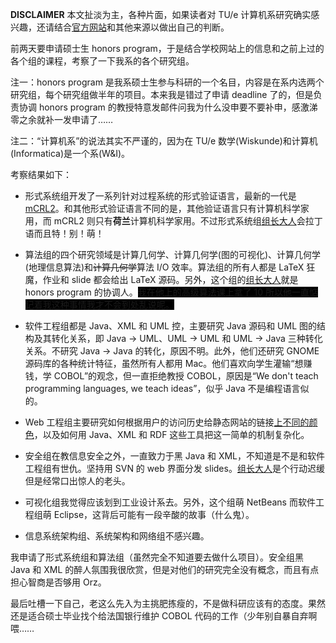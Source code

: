 **DISCLAIMER** 本文扯淡为主，各种片面，如果读者对 TU/e 计算机系研究确实感兴趣，还请结合[官方网站](https://www.tue.nl/en/university/departments/mathematics-and-computer-science/research/research-programs-computer-science/)和其他来源以做出自己的判断。

前两天要申请硕士生 honors program，于是结合学校网站上的信息和之前上过的各个组的课程，考察了一下我系的各个研究组。

注一：honors program 是我系硕士生参与科研的一个名目，内容是在系内选两个研究组，每个研究组做半年的项目。本来我是错过了申请 deadline 了的，但是负责协调 honors program 的教授特意发邮件问我为什么没申要不要补申，感激涕零之余就补一发申请了……

注二：“计算机系”的说法其实不严谨的，因为在 TU/e 数学(Wiskunde)和计算机(Informatica)是一个系(W&I)。

考察结果如下：

*   形式系统组开发了一系列针对过程系统的形式验证语言，最新的一代是 [mCRL2](http://http://www.mcrl2.org/)。和其他形式验证语言不同的是，其他验证语言只有计算机科学家用，而 mCRL2 则只有**荷兰**计算机科学家用。不过形式系统组[组长大人](http://www.win.tue.nl/~jfg/)会拉丁语而且特！别！萌！

*   算法组的四个研究领域是计算几何学、计算几何学(图的可视化)、计算几何学(地理信息算法)和~~计算几何学~~算法 I/O 效率。算法组的所有人都是 LaTeX 狂魔，作业和 slide 都会给出 LaTeX 源码。另外，这个组的[组长大人](http://www.win.tue.nl/~mdberg/)就是 honors program 的协调人。<span style="background: black">我在他上的高级算法课上拿了 10 所以他一直惦记着我这种事情我才不会到处乱说呢。</span>

*   软件工程组都是 Java、XML 和 UML 控，主要研究 Java 源码和 UML 图的结构及其转化关系，即 Java -> UML、UML -> UML 和 UML -> Java 三种转化关系。不研究 Java -> Java 的转化，原因不明。此外，他们还研究 GNOME 源码库的各种统计特征，虽然所有人都用 Mac。他们喜欢向学生灌输“想赚钱，学 COBOL”的观念，但一直拒绝教授 COBOL，原因是“We don't teach programming languages, we teach ideas”，似乎 Java 不是编程语言似的。

*   Web 工程组主要研究如何根据用户的访问历史给静态网站的链接[上不同的颜色](http://ceur-ws.org/Vol-872/umap2012_poster_08.pdf)，以及如何用 Java、XML 和 RDF 这些工具把这一简单的机制复杂化。

*   安全组在教信息安全之外，一直致力于黑 Java 和 XML，不知道是不是和软件工程组有世仇。坚持用 SVN 的 web 界面分发 slides。[组长大人](http://www.win.tue.nl/~setalle/)是个行动迟缓但是经常口出惊人的老头。

*   可视化组我觉得应该划到工业设计系去。另外，这个组萌 NetBeans 而软件工程组萌 Eclipse，这背后可能有一段辛酸的故事（什么鬼）。

*   信息系统架构组、系统架构和网络组不感兴趣。

我申请了形式系统组和算法组（虽然完全不知道要去做什么项目）。安全组黑 Java 和 XML 的醉人氛围我很欣赏，但是对他们的研究完全没有概念，而且有点担心智商是否够用 Orz。

最后吐槽一下自己，老这么先入为主挑肥拣瘦的，不是做科研应该有的态度。果然还是适合硕士毕业找个给法国银行维护 COBOL 代码的工作（少年别自暴自弃啊喂……

<!-- vi: se tw=0 nolbr: -->
